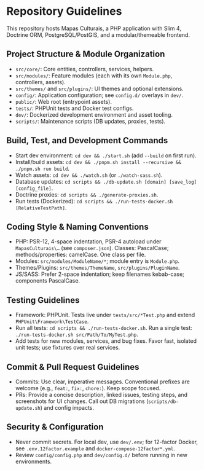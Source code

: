 # Repository Guidelines

This repository hosts Mapas Culturais, a PHP application with Slim 4, Doctrine ORM, PostgreSQL/PostGIS, and a modular/themeable frontend.

## Project Structure & Module Organization
- `src/core/`: Core entities, controllers, services, helpers.
- `src/modules/`: Feature modules (each with its own `Module.php`, controllers, assets).
- `src/themes/` and `src/plugins/`: UI themes and optional extensions.
- `config/`: Application configuration; see `config.d/` overlays in `dev/`.
- `public/`: Web root (entrypoint assets).
- `tests/`: PHPUnit tests and Docker test configs.
- `dev/`: Dockerized development environment and asset tooling.
- `scripts/`: Maintenance scripts (DB updates, proxies, tests).

## Build, Test, and Development Commands
- Start dev environment: `cd dev && ./start.sh` (add `--build` on first run).
- Install/build assets: `cd dev && ./pnpm.sh install --recursive && ./pnpm.sh run build`.
- Watch assets: `cd dev && ./watch.sh` (or `./watch-sass.sh`).
- Database updates: `cd scripts && ./db-update.sh [domain] [save_log] [config_file]`.
- Doctrine proxies: `cd scripts && ./generate-proxies.sh`.
- Run tests (Dockerized): `cd scripts && ./run-tests-docker.sh [RelativeTestPath]`.

## Coding Style & Naming Conventions
- PHP: PSR-12, 4-space indentation, PSR-4 autoload under `MapasCulturais\…` (see `composer.json`). Classes: PascalCase; methods/properties: camelCase. One class per file.
- Modules: `src/modules/ModuleName/*`; module entry is `Module.php`.
- Themes/Plugins: `src/themes/ThemeName`, `src/plugins/PluginName`.
- JS/SASS: Prefer 2-space indentation; keep filenames kebab-case; components PascalCase.

## Testing Guidelines
- Framework: PHPUnit. Tests live under `tests/src/*Test.php` and extend `PHPUnit\Framework\TestCase`.
- Run all tests: `cd scripts && ./run-tests-docker.sh`. Run a single test: `./run-tests-docker.sh src/Path/To/MyTest.php`.
- Add tests for new modules, services, and bug fixes. Favor fast, isolated unit tests; use fixtures over real services.

## Commit & Pull Request Guidelines
- Commits: Use clear, imperative messages. Conventional prefixes are welcome (e.g., `feat:`, `fix:`, `chore:`). Keep scope focused.
- PRs: Provide a concise description, linked issues, testing steps, and screenshots for UI changes. Call out DB migrations (`scripts/db-update.sh`) and config impacts.

## Security & Configuration
- Never commit secrets. For local dev, use `dev/.env`; for 12-factor Docker, see `.env.12factor.example` and `docker-compose-12factor*.yml`.
- Review `config/config.php` and `dev/config.d/` before running in new environments.
